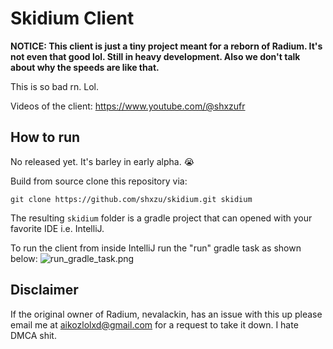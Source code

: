 # Skidium Client
**NOTICE: This client is just a tiny project meant for a reborn of Radium. It's not even that good lol. Still in heavy development. Also we don't talk about why the speeds are like that.**

This is so bad rn. Lol.

Videos of the client:
https://www.youtube.com/@shxzufr
## How to run
No released yet. It's barley in early alpha. 😭

Build from source clone this repository via:
```shell
git clone https://github.com/shxzu/skidium.git skidium
```
The resulting `skidium` folder is a gradle project that can opened with your favorite IDE i.e. IntelliJ. 

To run the client from inside IntelliJ run the "run" gradle task as shown below: 
![run_gradle_task.png](screenshots/run_gradle_task.png)
## Disclaimer
If the original owner of Radium, nevalackin, has an issue with this up please email me at aikozlolxd@gmail.com for a request to take it down. I hate DMCA shit.
